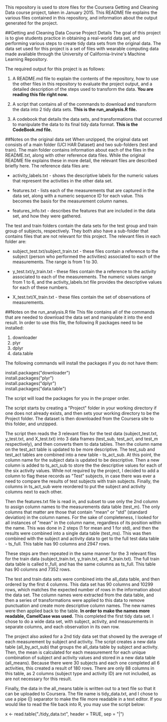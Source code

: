 This repository is used to store files for the Coursera Getting and Cleaning Data course project, taken in January 2015.  This README file explains the various files contained in this repository, and information about the output generated for the project.

##Getting and Cleaning Data Course Project Details
The goal of this project is to give students practice in obtaining a real-world data set, and performing various steps to create tidy data sets from the original data.  The data set used for this project is a set of files with wearable computing data made available through the University of California-Irvine's Machine Learning Repository.  

The required output for this project is as follows:

1. A README.md file to explain the contents of the repository, how to use the other files in this repository to evaluate the project output, and a detailed description of the steps used to transform the data.  **You are reading this file right now.**

2. A script that contains all of the commands to download and transform the data into 2 tidy data sets.  **This is the run_analysis.R file.**

3. A codebook that details the data sets, and transformations that occurred to manipulate the data to its final tidy data format.  **This is the CodeBook.md file.**

##Notes on the original data set
When unzipped, the original data set consists of a main folder (UCI HAR Dataset) and two sub-folders (test and train).  The main folder contains information about each of the files in the README.txt, along with other reference data files.  While the original README file explains these in more detail, the relevant files are described briefly here.  The reference data files are:

* activity_labels.txt - shows the descriptive labels for the numeric values that represent the activities in the other data set.

* features.txt - lists each of the measurements that are captured in the data set, along with a numeric sequence ID for each value.  This becomes the basis for the measurement column names.

* features_info.txt - describes the features that are included in the data set, and how they were gathered.

The test and train folders contain the data sets for the test group and train group of subjects, respectively.  They both also have a sub-folder that contains files that are not relevant for this project.  The relevant files in each folder are:

* subject_test.txt/subject_train.txt - these files contain a reference to the subject (person who performed the activities) associated to each of the measurements.  The range is from 1 to 30.

* y_test.txt/y_train.txt - these files contain the a reference to the activity associated to each of the measurements.  The numeric values range from 1 to 6, and the activity_labels.txt file provides the descriptive values for each of these numbers.

* X_test.txt/X_train.txt - these files contain the set of observations of measurements.  

##Notes on the run_analysis.R file
This file contains all of the commands that are needed to download the data set and manipulate it into the end result.  In order to use this file, the following R packages need to be installed:

1. downloader
2. plyr
3. dplyr
4. data.table

The following commands will install the packages if you do not have them:

install.packages("downloader")    
install.packages("plyr")    
install.packages("dplyr")   
install.packages("data.table")  

The script will load the packages for you in the proper order.

The script starts by creating a "Project" folder in your working directory if one does not already exists, and then sets your working directory to be the Project folder.  The dataset is then downloaded from the Coursera site to this folder, and unzipped.

The script then reads the 3 relevant files for the test data (subject_test.txt, y_test.txt, and X_test.txt) into 3 data frames (test_sub, test_act, and test_m respectively), and then converts them to data tables.  Then the column name on the test_act table is updated to be more descriptive.  The test_sub and test_act tables are combined into a new table - ts_act_sub.  At this point, the column name for the subject data is updated to be descriptive.  Then a new column is added to ts_act_sub to store the the descriptive values for each of the six activity values.  While not required by the project, I decided to add a column to flag these records as "Test" subjects, in case there was ever a need to compare the results of test subjects with train subjects.  Finally, the columns in ts_act_sub were reordered to put the subject and activity columns next to each other.

Then the features.txt file is read in, and subset to use only the 2nd column to assign column names to the measurements data table (test_m).  The only columns that matter are those that contain "mean" or "std" (standard deviation) in the column names.  For the sake of completeness, I looked for all instances of "mean" in the column name, regardless of its position within the name.  This was done in 2 steps (1 for mean and 1 for std), and then the results were combined into a single data table (test_ms).   This was then combined with the subject and activity data to get to the full test data table - ts_full.  This table has 90 columns and 2947 rows.

These steps are then repeated in the same manner for the 3 relevant files for the train data (subject_train.txt, y_train.txt, and X_train.txt).  The full train data table is called tr_full, and has the same columns as ts_full.  This table has 90 columns and 7352 rows.  

The test and train data sets were combined into the all_data table, and then ordered by the first 4 columns.  This data set has 90 columns and 10299 rows, which matches the expected number of rows in the information about the data set. The column names were extracted from the data table, and then a series of transformations were applied to this data to remove punctuation and create more descriptive column names.  The new names were then applied back to the table.  **In order to make the names more readable, CamelCase was used.**  This completed the first tidy data set.  I chose to do a wide data set, with subject, activity, and measurements in separate columns, and each observation in its own row.

The project also asked for a 2nd tidy data set that showed by the average of each measurement by subject and activity.  The script creates a new data table (all_by_act_sub) that groups the all_data table by subject and activity.  Then, the mean is calculated for each measurement for each unique combination of subject and activity values and stored in a new data table (all_means).  Because there were 30 subjects and each one completed all 6 activities, this created a result of 180 rows.  There are only 88 columns in this table, as 2 columns (subject type and activity ID) are not included, as are not necessary for this result.

Finally, the data in the all_means table is written out to a text file so that it can be uploaded to Coursera.  The file name is tidy_data.txt, and I chose to use a pipe (|) separator to make the file more readable in a text editor.  If you would like to read the file back into R, you may use the script below:

x <- read.table("./tidy_data.txt", header = TRUE, sep = "|")






